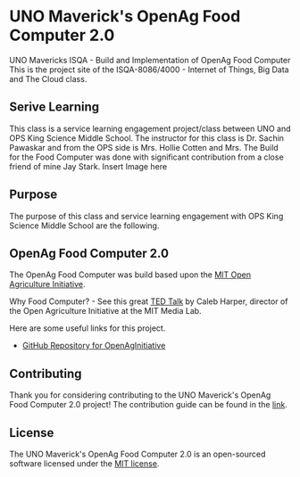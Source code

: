 # UNO Maverick's OpenAg Food Computer 2.0
UNO Mavericks ISQA - Build and Implementation of OpenAg Food Computer
This is the project site of the ISQA-8086/4000 - Internet of Things, Big Data and The Cloud class.

## Serive Learning
This class is a service learning engagement project/class between UNO and OPS King Science Middle School. The instructor for this class is Dr. Sachin Pawaskar and from the OPS side is Mrs. Hollie Cotten and Mrs. 
The Build for the Food Computer was done with significant contribution from a close friend of mine Jay Stark. 
Insert Image here

## Purpose
The purpose of this class and service learning engagement with OPS King Science Middle School are the following.

## OpenAg Food Computer 2.0
The OpenAg Food Computer was build based upon the [MIT Open Agriculture Initiative](http://openag.media.mit.edu/).

Why Food Computer? - See this great [TED Talk](https://www.youtube.com/watch?v=LEx6K4P4GJc) by Caleb Harper, director of the Open Agriculture Initiative at the MIT Media Lab.

Here are some useful links for this project.
* [GitHub Repository for OpenAgInitiative](https://github.com/OpenAgInitiative)


## Contributing
Thank you for considering contributing to the UNO Maverick's OpenAg Food Computer 2.0 project! The contribution guide can be found in the [link]().

## License
The UNO Maverick's OpenAg Food Computer 2.0 is an open-sourced software licensed under the [MIT license](http://opensource.org/licenses/MIT).

